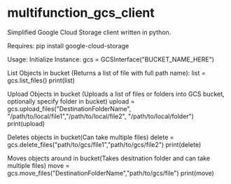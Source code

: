 # multifunction_gcs_client
Simplified Google Cloud Storage client written in python. 

Requires:
pip install google-cloud-storage 

Usage:
  Initialize Instance:
    gcs = GCSInterface("BUCKET_NAME_HERE")

  List Objects in bucket (Returns a list of file with full path name):
    list = gcs.list_files()
    print(list)

  Upload Objects in bucket (Uploads a list of files or folders into GCS bucket, optionally specify folder in bucket)
    upload = gcs.upload_files("DestinationFolderName", "/path/to/local/file1","/path/to/local/file2", "/path/to/local/folder")
    print(upload)

  Deletes objects in bucket(Can take multiple files)
    delete = gcs.delete_files("path/to/gcs/file1","path/to/gcs/file2")
    print(delete)

  Moves objects around in bucket(Takes desitnation folder and can take multiple files)
    move = gcs.move_files("DestinationFolderName","path/to/gcs/file")
    print(move)



